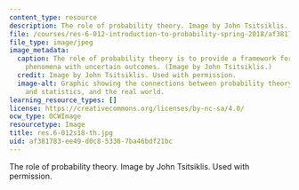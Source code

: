 ```yaml
---
content_type: resource
description: The role of probability theory. Image by John Tsitsiklis. Used with permission.
file: /courses/res-6-012-introduction-to-probability-spring-2018/af381783ee49d0c853367ba46bdf21bc_res-6-012s18-th.jpg
file_type: image/jpeg
image_metadata:
  caption: The role of probability theory is to provide a framework for analyzing
    phenomena with uncertain outcomes. (Image by John Tsitsiklis.)
  credit: Image by John Tsitsiklis. Used with permission.
  image-alt: Graphic showing the connections between probability theory, inference
    and statistics, and the real world.
learning_resource_types: []
license: https://creativecommons.org/licenses/by-nc-sa/4.0/
ocw_type: OCWImage
resourcetype: Image
title: res.6-012s18-th.jpg
uid: af381783-ee49-d0c8-5336-7ba46bdf21bc
---
```

The role of probability theory. Image by John Tsitsiklis. Used with permission.